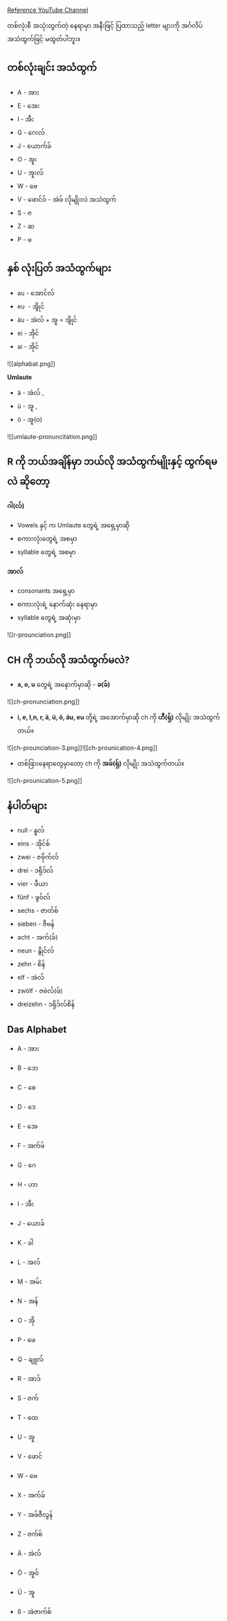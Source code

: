 [Reference YouTube Channel](https://youtube.com/playlist?list=PL7E9E6E91D88A05CF)

တစ်လုံးစီ အသုံးတွက်တဲ့ နေရာမှာ အနီးဖြင့် ပြထာသည့် letter များကို အင်္ဂလိပ် အသံထွက်ဖြင့် မထွတ်ပါဘူး။

__တစ်လုံးချင်း အသံထွက်__
---

* A - အား
* E - အေး
* I - အီး
* G - ဂေးလ်
* J - ယောက်ခ်
* O - အူး
* U - အူးလ်
* W - ဗေ
* V - ဖောင်ဝ် - အဲဖ် လိုမျိုးလဲ အသံထွက် 
* S - ဇ
* Z - ဆ
* P - ဖ

**နှစ် လုံးပြတ် အသံထွက်များ**
---

- au - အောင်လ်
- eu  - အွိုင်
- äu - အဲလ် + အူ = အွိုင်
- ei - အိုင်
- ai - အိုင်


![[alphabat.png]]

__Umlaute__
- ä - အဲလ် ,
- ü - အူ , 
- ö  - အူ(ဝ)

![[umlaute-pronuncitation.png]]

**R** ကို ဘယ်အချိန်မှာ ဘယ်လို အသံထွက်မျိုးနှင့် ထွက်ရမလဲ ဆိုတော့
---

__ဂါ(လ်)__
*  Vowels နှင့် က Umlaute တွေရဲ့ အရှေ့မှာဆို 
*  စကားလုံးတွေရဲ့ အစမှာ
*  syllable တွေရဲ့ အစမှာ

__အာလ်__
*  consonants အရှေ့မှာ
* စကားလုံးရဲ့ နောက်ဆုံး နေရာမှာ
* syllable တွေရဲ့ အဆုံးမှာ

![[r-prounciation.png]]

**CH** ကို ဘယ်လို အသံထွက်မလဲ?
---

*  **a, o, u** တွေရဲ့ အနောက်မှာဆို - **ခ(ခ်)**

![[ch-pronunciation.png]]


*  **i, e, I,n, r, ä, ü, ö, äu, eu** တို့ရဲ့ အအောက်မှာဆို  ch ကို **ဟီ(ရှ်)** လိုမျိုး အသံထွက်တယ်။

![[ch-prounciation-3.png]]![[ch-prounication-4.png]]

* တစ်ခြားနေရာတွေမှာတော့ ch ကို **အခ်(ရှ်)** လိုမျိုး အသံထွက်တယ်။

![[ch-prounication-5.png]]

**နံပါတ်များ**
---

- null - နူလ်
- eins - အိုင်စ်
- zwei - ဇဗိုက်လ် 
- drei - ဒရိုဒ်လ်
- vier - ဖီယာ
- fünf - ဖွဝ်လ်
- sechs - ဇာတ်စ်
- sieben - ဇီဗန်
- acht - အက်(ခ်)
- neun - နွိုင်လ်
- zehn - စိန်
- elf - အဲလ်
- zwölf - ဇဗဲလ်(ဖ်)
- dreizehn - ဒရိုဒ်လ်စိန်

**Das Alphabet**
---

- A - အား 
- B - ဘေ
- C - စေ
- D - ဒေ
- E - အေ
- F - အက်ဖ်
- G - ဂေ
- H - ဟာ
- I - အီး
- J - ယောခ်
- K - ခါ
- L - အလ်
- M - အမ်း
- N - အန်
- O - အို
- P - ဖေ
- Q - ချူလ်
- R - အာဒ်
- S - ဇက်
- T - ထေ
- U - အူ
- V - ဖောင်
- W - ဗေ
- X - အက်ခ်
- Y - အဖ်ဇီလွန်
- Z - ဇက်စ်


- Ä - အဲလ်
- Ö - အူဝ်
- Ü - အူ
- ß - အဲဇာက်စ်